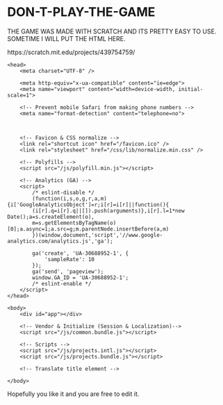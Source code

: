 # DON-T-PLAY-THE-GAME
THE GAME WAS MADE WITH SCRATCH AND ITS PRETTY EASY TO USE. SOMETIME I WILL PUT THE HTML HERE.

<html>
    https://scratch.mit.edu/projects/439754759/
   
   
   <!DOCTYPE html>
<!--[if lt IE 9 ]> <html class="ie8"> <![endif]-->
<!--[if IE 9 ]> <html class="ie9"> <![endif]-->
<!--[if (gt IE 9)|!(IE)]><!--> <html> <!--<![endif]-->
    <head>
        <meta charset="UTF-8" />

        <meta http-equiv="x-ua-compatible" content="ie=edge">
        <meta name="viewport" content="width=device-width, initial-scale=1">

        <!-- Prevent mobile Safari from making phone numbers -->
        <meta name="format-detection" content="telephone=no">

        

        <!-- Favicon & CSS normalize -->
        <link rel="shortcut icon" href="/favicon.ico" />
        <link rel="stylesheet" href="/css/lib/normalize.min.css" />

        <!-- Polyfills -->
        <script src="/js/polyfill.min.js"></script>

        <!-- Analytics (GA) -->
        <script>
            /* eslint-disable */
            (function(i,s,o,g,r,a,m){i['GoogleAnalyticsObject']=r;i[r]=i[r]||function(){
            (i[r].q=i[r].q||[]).push(arguments)},i[r].l=1*new Date();a=s.createElement(o),
            m=s.getElementsByTagName(o)[0];a.async=1;a.src=g;m.parentNode.insertBefore(a,m)
            })(window,document,'script','//www.google-analytics.com/analytics.js','ga');

            ga('create', 'UA-30688952-1', {
                'sampleRate': 10
            });
            ga('send', 'pageview');
            window.GA_ID = 'UA-30688952-1';
            /* eslint-enable */
        </script>
    </head>

    <body>
        <div id="app"></div>

        <!-- Vendor & Initialize (Session & Localization)-->
        <script src="/js/common.bundle.js"></script>

        <!-- Scripts -->
        <script src="/js/projects.intl.js"></script>
        <script src="/js/projects.bundle.js"></script>

        <!-- Translate title element -->
        
    </body>
</html>



Hopefully you like it and you are free to edit it.

